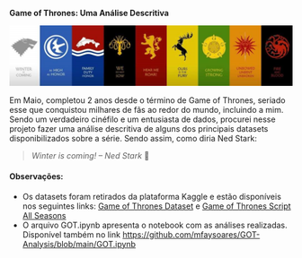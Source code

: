  **Game of Thrones: Uma Análise Descritiva**


![alt text](https://github.com/mfaysoares/GOT-Analysis/blob/main/cover.png)


Em Maio, completou 2 anos desde o término de Game of Thrones, seriado esse que conquistou milhares de fãs ao redor do mundo, incluindo a mim. Sendo um verdadeiro cinéfilo e um entusiasta de dados, procurei nesse projeto fazer uma análise descritiva de alguns dos principais datasets disponibilizados sobre a série. Sendo assim, como diria Ned Stark: 

> *Winter is coming! – Ned Stark* 🐺

#### **Observações:**

*   Os datasets foram retirados da plataforma Kaggle e estão disponíveis nos seguintes links: [Game of Thrones Dataset](https://https://www.kaggle.com/datasets/mylesoneill/game-of-thrones) e [Game of Thrones Script All Seasons
](https://https://www.kaggle.com/datasets/albenft/game-of-thrones-script-all-seasons)
*   O arquivo GOT.ipynb apresenta o notebook com as análises realizadas. Disponível também no link https://github.com/mfaysoares/GOT-Analysis/blob/main/GOT.ipynb

